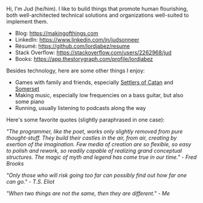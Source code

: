 Hi, I'm Jud (he/him). I like to build things that promote human flourishing, both well-architected technical solutions and organizations well-suited to implement them.

* Blog: https://makingofthings.com
* LinkedIn: https://www.linkedin.com/in/judsonneer
* Résumé: https://github.com/lordjabez/resume
* Stack Overflow: https://stackoverflow.com/users/2262968/jud
* Books: https://app.thestorygraph.com/profile/lordjabez

Besides technology, here are some other things I enjoy:

* Games with family and friends, especially [Settlers of Catan](https://www.catan.com/) and [Somerset](https://www.somersetgame.com/)
* Making music, especially low frequencies on a bass guitar, but also some piano
* Running, usually listening to podcasts along the way

Here's some favorite quotes (slightly paraphrased in one case):

_"The programmer, like the poet, works only slightly removed from pure thought-stuff. They build their castles in the air, from air, creating by exertion of the imagination. Few media of creation are so flexible, so easy to polish and rework, so readily capable of realizing grand conceptual structures. The magic of myth and legend has come true in our time." - Fred Brooks_

_"Only those who will risk going too far can possibly find out how far one can go." - T.S. Eliot_

_"When two things are not the same, then they are different." - Me_
